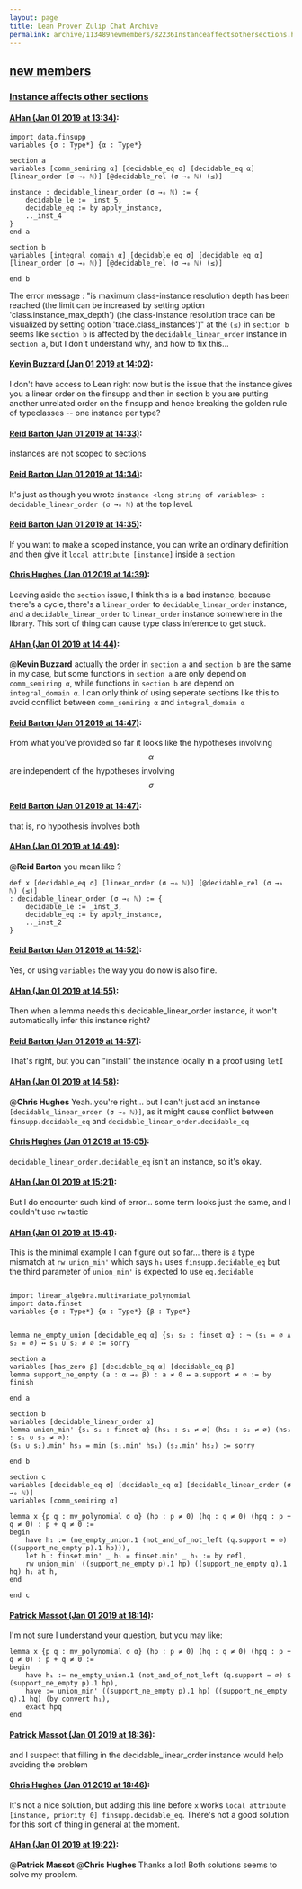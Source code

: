 ```yaml
---
layout: page
title: Lean Prover Zulip Chat Archive 
permalink: archive/113489newmembers/82236Instanceaffectsothersections.html
---
```


## [new members](index.html)
### [Instance affects other sections](82236Instanceaffectsothersections.html)

#### [AHan (Jan 01 2019 at 13:34)](https://leanprover.zulipchat.com/#narrow/stream/113489-new%20members/topic/Instance%20affects%20other%20sections/near/154128043):
```lean
import data.finsupp
variables {σ : Type*} {α : Type*}

section a
variables [comm_semiring α] [decidable_eq σ] [decidable_eq α] [linear_order (σ →₀ ℕ)] [@decidable_rel (σ →₀ ℕ) (≤)]

instance : decidable_linear_order (σ →₀ ℕ) := {
    decidable_le := _inst_5,
    decidable_eq := by apply_instance,
    .._inst_4
}
end a

section b
variables [integral_domain α] [decidable_eq σ] [decidable_eq α] [linear_order (σ →₀ ℕ)] [@decidable_rel (σ →₀ ℕ) (≤)]

end b
```

The error message : "is maximum class-instance resolution depth has been reached (the limit can be increased by setting option 'class.instance_max_depth') (the class-instance resolution trace can be visualized by setting option 'trace.class_instances')" at the `(≤)` in `section b`
seems like `section b` is affected by the `decidable_linear_order` instance in `section a`, but I don't understand why, and how to fix this...

#### [Kevin Buzzard (Jan 01 2019 at 14:02)](https://leanprover.zulipchat.com/#narrow/stream/113489-new%20members/topic/Instance%20affects%20other%20sections/near/154128780):
I don't have access to Lean right now but is the issue that the instance gives you a linear order on the finsupp and then in section b you are putting another unrelated order on the finsupp and hence breaking the golden rule of typeclasses -- one instance per type?

#### [Reid Barton (Jan 01 2019 at 14:33)](https://leanprover.zulipchat.com/#narrow/stream/113489-new%20members/topic/Instance%20affects%20other%20sections/near/154129611):
instances are not scoped to sections

#### [Reid Barton (Jan 01 2019 at 14:34)](https://leanprover.zulipchat.com/#narrow/stream/113489-new%20members/topic/Instance%20affects%20other%20sections/near/154129654):
It's just as though you wrote `instance <long string of variables> : decidable_linear_order (σ →₀ ℕ)` at the top level.

#### [Reid Barton (Jan 01 2019 at 14:35)](https://leanprover.zulipchat.com/#narrow/stream/113489-new%20members/topic/Instance%20affects%20other%20sections/near/154129664):
If you want to make a scoped instance, you can write an ordinary definition and then give it `local attribute [instance]` inside a `section`

#### [Chris Hughes (Jan 01 2019 at 14:39)](https://leanprover.zulipchat.com/#narrow/stream/113489-new%20members/topic/Instance%20affects%20other%20sections/near/154129771):
Leaving aside the `section` issue, I think this is a bad instance, because there's a cycle, there's a `linear_order` to `decidable_linear_order` instance, and a `decidable_linear_order` to `linear_order` instance somewhere in the library. This sort of thing can cause type class inference to get stuck.

#### [AHan (Jan 01 2019 at 14:44)](https://leanprover.zulipchat.com/#narrow/stream/113489-new%20members/topic/Instance%20affects%20other%20sections/near/154129920):
@**Kevin Buzzard**  actually the order in `section a` and `section b` are the same in my case, but some functions in `section a` are only depend on `comm_semiring α`, while functions in `section b` are depend on `integral_domain α`. I can only think of using seperate sections like this to avoid confilict between `comm_semiring α` and `integral_domain α`

#### [Reid Barton (Jan 01 2019 at 14:47)](https://leanprover.zulipchat.com/#narrow/stream/113489-new%20members/topic/Instance%20affects%20other%20sections/near/154129984):
From what you've provided so far it looks like the hypotheses involving $$\alpha$$ are independent of the hypotheses involving $$\sigma$$

#### [Reid Barton (Jan 01 2019 at 14:47)](https://leanprover.zulipchat.com/#narrow/stream/113489-new%20members/topic/Instance%20affects%20other%20sections/near/154129987):
that is, no hypothesis involves both

#### [AHan (Jan 01 2019 at 14:49)](https://leanprover.zulipchat.com/#narrow/stream/113489-new%20members/topic/Instance%20affects%20other%20sections/near/154130045):
@**Reid Barton**  you mean like ?
```lean
def x [decidable_eq σ] [linear_order (σ →₀ ℕ)] [@decidable_rel (σ →₀ ℕ) (≤)]
: decidable_linear_order (σ →₀ ℕ) := {
    decidable_le := _inst_3,
    decidable_eq := by apply_instance,
    .._inst_2
}
```

#### [Reid Barton (Jan 01 2019 at 14:52)](https://leanprover.zulipchat.com/#narrow/stream/113489-new%20members/topic/Instance%20affects%20other%20sections/near/154130110):
Yes, or using `variables` the way you do now is also fine.

#### [AHan (Jan 01 2019 at 14:55)](https://leanprover.zulipchat.com/#narrow/stream/113489-new%20members/topic/Instance%20affects%20other%20sections/near/154130249):
Then when a lemma needs this decidable_linear_order instance, it won't automatically infer this instance right?

#### [Reid Barton (Jan 01 2019 at 14:57)](https://leanprover.zulipchat.com/#narrow/stream/113489-new%20members/topic/Instance%20affects%20other%20sections/near/154130299):
That's right, but you can "install" the instance locally in a proof using `letI`

#### [AHan (Jan 01 2019 at 14:58)](https://leanprover.zulipchat.com/#narrow/stream/113489-new%20members/topic/Instance%20affects%20other%20sections/near/154130345):
@**Chris Hughes**  Yeah..you're right...
but I can't just add an instance `[decidable_linear_order (σ →₀ ℕ)]`,  as it might cause conflict between `finsupp.decidable_eq` and `decidable_linear_order.decidable_eq`

#### [Chris Hughes (Jan 01 2019 at 15:05)](https://leanprover.zulipchat.com/#narrow/stream/113489-new%20members/topic/Instance%20affects%20other%20sections/near/154130587):
`decidable_linear_order.decidable_eq` isn't an instance, so it's okay.

#### [AHan (Jan 01 2019 at 15:21)](https://leanprover.zulipchat.com/#narrow/stream/113489-new%20members/topic/Instance%20affects%20other%20sections/near/154130992):
But I do encounter such kind of error... some term looks just the same, and I couldn't use `rw` tactic

#### [AHan (Jan 01 2019 at 15:41)](https://leanprover.zulipchat.com/#narrow/stream/113489-new%20members/topic/Instance%20affects%20other%20sections/near/154131487):
This is the minimal example I can figure out so far...
there is a type mismatch at `rw union_min'` which says `h₁` uses `finsupp.decidable_eq` but the third parameter of `union_min'` is expected to use `eq.decidable`

```lean

import linear_algebra.multivariate_polynomial
import data.finset
variables {σ : Type*} {α : Type*} {β : Type*}


lemma ne_empty_union [decidable_eq α] {s₁ s₂ : finset α} : ¬ (s₁ = ∅ ∧ s₂ = ∅) ↔ s₁ ∪ s₂ ≠ ∅ := sorry

section a
variables [has_zero β] [decidable_eq α] [decidable_eq β]
lemma support_ne_empty (a : α →₀ β) : a ≠ 0 ↔ a.support ≠ ∅ := by finish

end a

section b
variables [decidable_linear_order α]
lemma union_min' {s₁ s₂ : finset α} (hs₁ : s₁ ≠ ∅) (hs₂ : s₂ ≠ ∅) (hs₃ : s₁ ∪ s₂ ≠ ∅):
(s₁ ∪ s₂).min' hs₃ = min (s₁.min' hs₁) (s₂.min' hs₂) := sorry

end b

section c
variables [decidable_eq σ] [decidable_eq α] [decidable_linear_order (σ →₀ ℕ)]
variables [comm_semiring α] 

lemma x {p q : mv_polynomial σ α} (hp : p ≠ 0) (hq : q ≠ 0) (hpq : p + q ≠ 0) : p + q ≠ 0 :=
begin
    have h₁ := (ne_empty_union.1 (not_and_of_not_left (q.support = ∅) ((support_ne_empty p).1 hp))),
    let h : finset.min' _ h₁ = finset.min' _ h₁ := by refl,
    rw union_min' ((support_ne_empty p).1 hp) ((support_ne_empty q).1 hq) h₁ at h,
end

end c
```

#### [Patrick Massot (Jan 01 2019 at 18:14)](https://leanprover.zulipchat.com/#narrow/stream/113489-new%20members/topic/Instance%20affects%20other%20sections/near/154135743):
I'm not sure I understand your question, but you may like:
```lean
lemma x {p q : mv_polynomial σ α} (hp : p ≠ 0) (hq : q ≠ 0) (hpq : p + q ≠ 0) : p + q ≠ 0 :=
begin
    have h₁ := ne_empty_union.1 (not_and_of_not_left (q.support = ∅) $ (support_ne_empty p).1 hp),
    have := union_min' ((support_ne_empty p).1 hp) ((support_ne_empty q).1 hq) (by convert h₁),
    exact hpq
end
```

#### [Patrick Massot (Jan 01 2019 at 18:36)](https://leanprover.zulipchat.com/#narrow/stream/113489-new%20members/topic/Instance%20affects%20other%20sections/near/154136362):
and I suspect that filling in the decidable_linear_order instance would help avoiding the problem

#### [Chris Hughes (Jan 01 2019 at 18:46)](https://leanprover.zulipchat.com/#narrow/stream/113489-new%20members/topic/Instance%20affects%20other%20sections/near/154136639):
It's not a nice solution, but adding this line before `x` works `local attribute [instance, priority 0] finsupp.decidable_eq`. There's not a good solution for this sort of thing in general at the moment.

#### [AHan (Jan 01 2019 at 19:22)](https://leanprover.zulipchat.com/#narrow/stream/113489-new%20members/topic/Instance%20affects%20other%20sections/near/154137734):
@**Patrick Massot**  @**Chris Hughes**  Thanks a lot! Both solutions seems to solve my problem.


